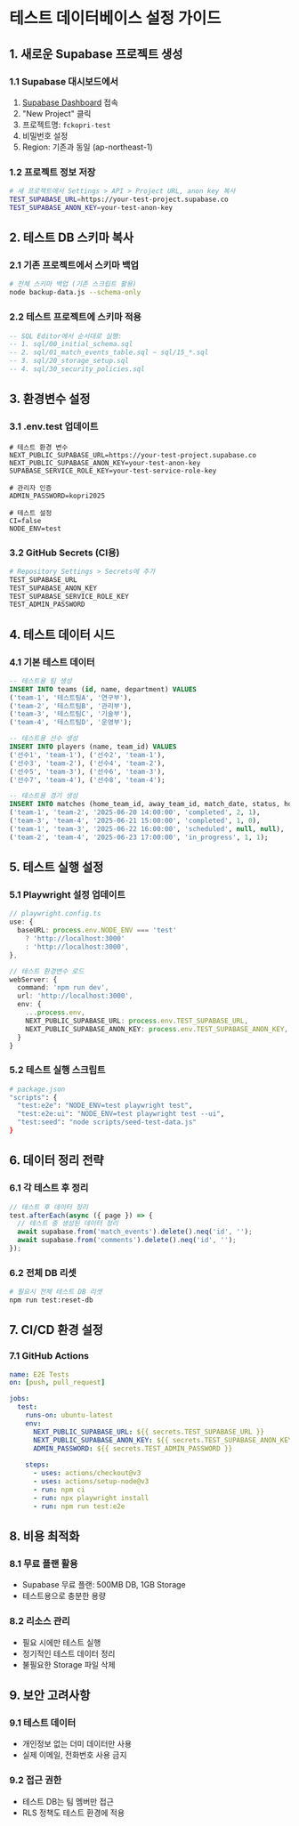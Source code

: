 # 테스트 데이터베이스 설정 가이드

## 1. 새로운 Supabase 프로젝트 생성

### 1.1 Supabase 대시보드에서
1. [Supabase Dashboard](https://supabase.com/dashboard) 접속
2. "New Project" 클릭
3. 프로젝트명: `fckopri-test` 
4. 비밀번호 설정
5. Region: 기존과 동일 (ap-northeast-1)

### 1.2 프로젝트 정보 저장
```bash
# 새 프로젝트에서 Settings > API > Project URL, anon key 복사
TEST_SUPABASE_URL=https://your-test-project.supabase.co
TEST_SUPABASE_ANON_KEY=your-test-anon-key
```

## 2. 테스트 DB 스키마 복사

### 2.1 기존 프로젝트에서 스키마 백업
```bash
# 전체 스키마 백업 (기존 스크립트 활용)
node backup-data.js --schema-only
```

### 2.2 테스트 프로젝트에 스키마 적용
```sql
-- SQL Editor에서 순서대로 실행:
-- 1. sql/00_initial_schema.sql
-- 2. sql/01_match_events_table.sql ~ sql/15_*.sql
-- 3. sql/20_storage_setup.sql
-- 4. sql/30_security_policies.sql
```

## 3. 환경변수 설정

### 3.1 .env.test 업데이트
```env
# 테스트 환경 변수
NEXT_PUBLIC_SUPABASE_URL=https://your-test-project.supabase.co
NEXT_PUBLIC_SUPABASE_ANON_KEY=your-test-anon-key
SUPABASE_SERVICE_ROLE_KEY=your-test-service-role-key

# 관리자 인증
ADMIN_PASSWORD=kopri2025

# 테스트 설정
CI=false
NODE_ENV=test
```

### 3.2 GitHub Secrets (CI용)
```bash
# Repository Settings > Secrets에 추가
TEST_SUPABASE_URL
TEST_SUPABASE_ANON_KEY
TEST_SUPABASE_SERVICE_ROLE_KEY
TEST_ADMIN_PASSWORD
```

## 4. 테스트 데이터 시드

### 4.1 기본 테스트 데이터
```sql
-- 테스트용 팀 생성
INSERT INTO teams (id, name, department) VALUES
('team-1', '테스트팀A', '연구부'),
('team-2', '테스트팀B', '관리부'),
('team-3', '테스트팀C', '기술부'),
('team-4', '테스트팀D', '운영부');

-- 테스트용 선수 생성
INSERT INTO players (name, team_id) VALUES
('선수1', 'team-1'), ('선수2', 'team-1'),
('선수3', 'team-2'), ('선수4', 'team-2'),
('선수5', 'team-3'), ('선수6', 'team-3'),
('선수7', 'team-4'), ('선수8', 'team-4');

-- 테스트용 경기 생성
INSERT INTO matches (home_team_id, away_team_id, match_date, status, home_score, away_score) VALUES
('team-1', 'team-2', '2025-06-20 14:00:00', 'completed', 2, 1),
('team-3', 'team-4', '2025-06-21 15:00:00', 'completed', 1, 0),
('team-1', 'team-3', '2025-06-22 16:00:00', 'scheduled', null, null),
('team-2', 'team-4', '2025-06-23 17:00:00', 'in_progress', 1, 1);
```

## 5. 테스트 실행 설정

### 5.1 Playwright 설정 업데이트
```typescript
// playwright.config.ts
use: {
  baseURL: process.env.NODE_ENV === 'test' 
    ? 'http://localhost:3000' 
    : 'http://localhost:3000',
},

// 테스트 환경변수 로드
webServer: {
  command: 'npm run dev',
  url: 'http://localhost:3000',
  env: {
    ...process.env,
    NEXT_PUBLIC_SUPABASE_URL: process.env.TEST_SUPABASE_URL,
    NEXT_PUBLIC_SUPABASE_ANON_KEY: process.env.TEST_SUPABASE_ANON_KEY,
  }
}
```

### 5.2 테스트 실행 스크립트
```bash
# package.json
"scripts": {
  "test:e2e": "NODE_ENV=test playwright test",
  "test:e2e:ui": "NODE_ENV=test playwright test --ui",
  "test:seed": "node scripts/seed-test-data.js"
}
```

## 6. 데이터 정리 전략

### 6.1 각 테스트 후 정리
```typescript
// 테스트 후 데이터 정리
test.afterEach(async ({ page }) => {
  // 테스트 중 생성된 데이터 정리
  await supabase.from('match_events').delete().neq('id', '');
  await supabase.from('comments').delete().neq('id', '');
});
```

### 6.2 전체 DB 리셋
```bash
# 필요시 전체 테스트 DB 리셋
npm run test:reset-db
```

## 7. CI/CD 환경 설정

### 7.1 GitHub Actions
```yaml
name: E2E Tests
on: [push, pull_request]

jobs:
  test:
    runs-on: ubuntu-latest
    env:
      NEXT_PUBLIC_SUPABASE_URL: ${{ secrets.TEST_SUPABASE_URL }}
      NEXT_PUBLIC_SUPABASE_ANON_KEY: ${{ secrets.TEST_SUPABASE_ANON_KEY }}
      ADMIN_PASSWORD: ${{ secrets.TEST_ADMIN_PASSWORD }}
    
    steps:
      - uses: actions/checkout@v3
      - uses: actions/setup-node@v3
      - run: npm ci
      - run: npx playwright install
      - run: npm run test:e2e
```

## 8. 비용 최적화

### 8.1 무료 플랜 활용
- Supabase 무료 플랜: 500MB DB, 1GB Storage
- 테스트용으로 충분한 용량

### 8.2 리소스 관리
- 필요 시에만 테스트 실행
- 정기적인 테스트 데이터 정리
- 불필요한 Storage 파일 삭제

## 9. 보안 고려사항

### 9.1 테스트 데이터
- 개인정보 없는 더미 데이터만 사용
- 실제 이메일, 전화번호 사용 금지

### 9.2 접근 권한
- 테스트 DB는 팀 멤버만 접근
- RLS 정책도 테스트 환경에 적용